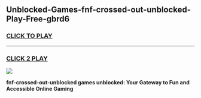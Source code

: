 
## Unblocked-Games-fnf-crossed-out-unblocked-Play-Free-gbrd6
<h3>
<a href="https://premium76.site?title=fnf-crossed-out-unblocked&ref=21A">CLICK TO PLAY</a></h3>
<hr>

<h3>
<a href="https://premium76.site?title=fnf-crossed-out-unblocked&ref=21A">CLICK 2 PLAY</a>
  
</h3>

<a href="https://premium76.site?title=fnf-crossed-out-unblocked&ref=21A"><img src="https://clearcache.store/games.png"></a>


**fnf-crossed-out-unblocked games unblocked: Your Gateway to Fun and Accessible Online Gaming**
